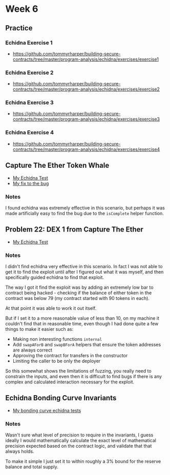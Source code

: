 # Week 6

## Practice

### Echidna Exercise 1

- https://github.com/tommyrharper/building-secure-contracts/tree/master/program-analysis/echidna/exercises/exercise1

### Echidna Exercise 2

- https://github.com/tommyrharper/building-secure-contracts/tree/master/program-analysis/echidna/exercises/exercise2

### Echidna Exercise 3

- https://github.com/tommyrharper/building-secure-contracts/tree/master/program-analysis/echidna/exercises/exercise3

### Echidna Exercise 4

- https://github.com/tommyrharper/building-secure-contracts/tree/master/program-analysis/echidna/exercises/exercise4

## Capture The Ether Token Whale

- [My Echidna Test](./tokenwhale/TokenWhaleChallenge.t.sol)
- [My fix to the bug](./tokenwhale/TokenWhaleChallengeFixed.sol)

### Notes

I found echidna was extremely effective in this scenario, but perhaps it was made artificially easy to find the bug due to the `isComplete` helper function.

## Problem 22: DEX 1 from Capture The Ether

- [My Echidna Test](./dex/test/Dex.t.sol)

### Notes

I didn't find echidna very effective in this scenario. In fact I was not able to get it to find the exploit until after I figured out what it was myself, and then specifically guided echidna to find that exploit.

The way I got it find the exploit was by adding an extremely low bar to contract being hacked - checking if the balance of either token in the contract was below 79 (my contract started with 90 tokens in each).

At that point it was able to work it out itself.

But if I set it to a more reasonable value of less than 10, on my machine it couldn't find that in reasonable time, even though I had done quite a few things to make it easier such as:
- Making non interesting functions `internal`
- Add `swapAForB` and `swapBForA` helpers that ensure the token addresses are always correct
- Approving the contract for transfers in the constructor
- Limiting the caller to be only the deployer

So this somewhat shows the limitations of fuzzing, you really need to constrain the inputs, and even then it is difficult to find bugs if there is any complex and calculated interaction necessary for the exploit.

## Echidna Bonding Curve Invariants

- [My bonding curve echidna tests](../week1/test/EchidnaBodingToken.t.sol)

### Notes

Wasn't sure what level of precision to require in the invariants, I guess ideally I would mathematically calculate the exact level of mathematical precision expected based on the contract logic, and validate that that always holds.

To make it simple I just set it to within roughly a 3% bound for the reserve balance and total supply.
